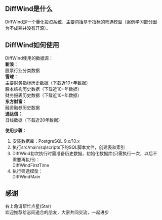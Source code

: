 ## DiffWind是什么
DiffWind是一个量化投资系统，主要包括基于指标的筛选模型（案例学习部分因为不成熟并没有开源）。

## DiffWind如何使用
DiffWind使用的数据源：  
**新浪：**  
股票行业分类数据  
**雪球：**  
主要财务指标历史数据（下载近10+年数据）  
股本结构历史数据（下载近10+年数据）  
财务报表历史数据（下载近10+年数据）  
**东方财富：**  
融资融券历史数据  
**通达信：**  
日线数据（下载近20年数据）  

**使用步骤：**
1. 安装数据库：PostgreSQL 9.x/10.x  
2. 执行src/main/sqlscripts下的SQL脚本文件，创建表和索引  
3. DiffWind初次执行时需准备历史数据，初始化数据库(只需执行一次，以后不需要再执行)：  
DiffWindFirstTime  
4. 执行筛选模型：  
DiffWindMain  


## 感谢
右上角请帮忙点星(Star)  
欢迎推荐给志同道合的朋友，大家共同交流，一起进步  
